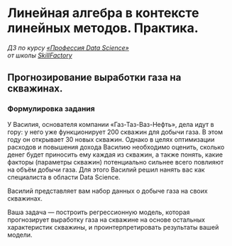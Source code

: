 # Линейная алгебра в контексте линейных методов. Практика.

*ДЗ по курсу [«Профессия Data Science»](https://lms.skillfactory.ru/courses/course-v1:Skillfactory+DST-PRO+15APR2020/about)\
от школы [SkillFactory](https://skillfactory.ru)*

## Прогнозирование выработки газа на скважинах.

### Формулировка задания

У Василия, основателя компании «Газ-Таз-Ваз-Нефть», дела идут в гору: у него уже функционирует 200 скважин для добычи газа. В этом году он открывает 30 новых скважин. Однако в целях оптимизации расходов и повышения дохода Василию необходимо оценить, сколько денег будет приносить ему каждая из скважин, а также понять, какие факторы (параметры скважин) потенциально сильнее всего повлияют на объём добычи газа. Для этого Василий решил нанять вас как специалиста в области Data Science.

Василий представляет вам набор данных о добыче газа на своих скважинах.

Ваша задача — построить регрессионную модель, которая прогнозирует выработку газа на скважине на основе остальных характеристик скважины, и проинтерпретировать результаты вашей модели.
